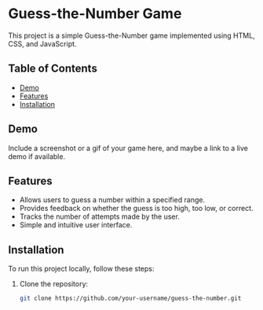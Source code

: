 # Guess-the-Number Game

This project is a simple Guess-the-Number game implemented using HTML, CSS, and JavaScript.

## Table of Contents

- [Demo](#demo)
- [Features](#features)
- [Installation](#installation)

## Demo

Include a screenshot or a gif of your game here, and maybe a link to a live demo if available.

## Features

- Allows users to guess a number within a specified range.
- Provides feedback on whether the guess is too high, too low, or correct.
- Tracks the number of attempts made by the user.
- Simple and intuitive user interface.

## Installation

To run this project locally, follow these steps:

1. Clone the repository:
   ```bash
   git clone https://github.com/your-username/guess-the-number.git
